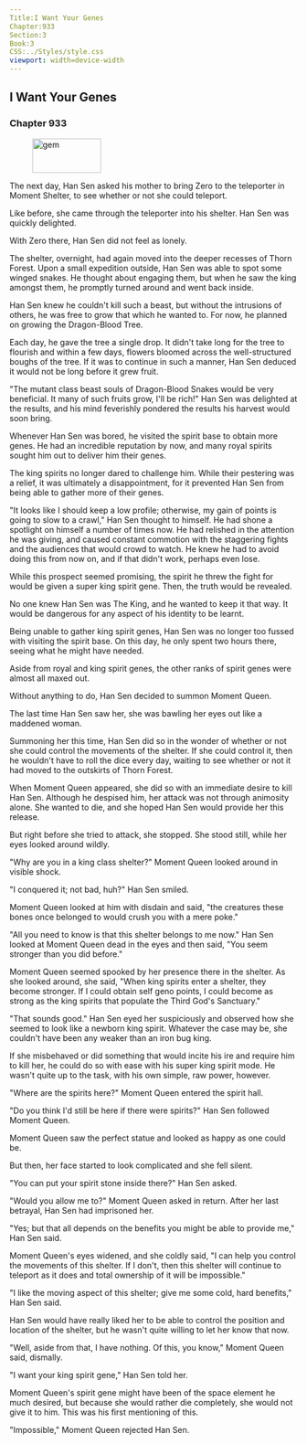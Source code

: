 ```yaml
---
Title:I Want Your Genes 
Chapter:933 
Section:3 
Book:3 
CSS:../Styles/style.css 
viewport: width=device-width
---
```

  
## I Want Your Genes
### Chapter 933
  
<figure>
	<img src="../Images/gem.gif" alt="gem" id="gem" width="120" height="60" />
</figure>
  

  
The next day, Han Sen asked his mother to bring Zero to the teleporter in Moment Shelter, to see whether or not she could teleport.

Like before, she came through the teleporter into his shelter. Han Sen was quickly delighted.

With Zero there, Han Sen did not feel as lonely.

The shelter, overnight, had again moved into the deeper recesses of Thorn Forest. Upon a small expedition outside, Han Sen was able to spot some winged snakes. He thought about engaging them, but when he saw the king amongst them, he promptly turned around and went back inside.

Han Sen knew he couldn't kill such a beast, but without the intrusions of others, he was free to grow that which he wanted to. For now, he planned on growing the Dragon-Blood Tree.

Each day, he gave the tree a single drop. It didn't take long for the tree to flourish and within a few days, flowers bloomed across the well-structured boughs of the tree. If it was to continue in such a manner, Han Sen deduced it would not be long before it grew fruit.

"The mutant class beast souls of Dragon-Blood Snakes would be very beneficial. It many of such fruits grow, I'll be rich!" Han Sen was delighted at the results, and his mind feverishly pondered the results his harvest would soon bring.

Whenever Han Sen was bored, he visited the spirit base to obtain more genes. He had an incredible reputation by now, and many royal spirits sought him out to deliver him their genes.

The king spirits no longer dared to challenge him. While their pestering was a relief, it was ultimately a disappointment, for it prevented Han Sen from being able to gather more of their genes.

"It looks like I should keep a low profile; otherwise, my gain of points is going to slow to a crawl," Han Sen thought to himself. He had shone a spotlight on himself a number of times now. He had relished in the attention he was giving, and caused constant commotion with the staggering fights and the audiences that would crowd to watch. He knew he had to avoid doing this from now on, and if that didn't work, perhaps even lose.

While this prospect seemed promising, the spirit he threw the fight for would be given a super king spirit gene. Then, the truth would be revealed.

No one knew Han Sen was The King, and he wanted to keep it that way. It would be dangerous for any aspect of his identity to be learnt.

Being unable to gather king spirit genes, Han Sen was no longer too fussed with visiting the spirit base. On this day, he only spent two hours there, seeing what he might have needed.

Aside from royal and king spirit genes, the other ranks of spirit genes were almost all maxed out.

Without anything to do, Han Sen decided to summon Moment Queen.

The last time Han Sen saw her, she was bawling her eyes out like a maddened woman.

Summoning her this time, Han Sen did so in the wonder of whether or not she could control the movements of the shelter. If she could control it, then he wouldn't have to roll the dice every day, waiting to see whether or not it had moved to the outskirts of Thorn Forest.

When Moment Queen appeared, she did so with an immediate desire to kill Han Sen. Although he despised him, her attack was not through animosity alone. She wanted to die, and she hoped Han Sen would provide her this release.

But right before she tried to attack, she stopped. She stood still, while her eyes looked around wildly.

"Why are you in a king class shelter?" Moment Queen looked around in visible shock.

"I conquered it; not bad, huh?" Han Sen smiled.

Moment Queen looked at him with disdain and said, "the creatures these bones once belonged to would crush you with a mere poke."

"All you need to know is that this shelter belongs to me now." Han Sen looked at Moment Queen dead in the eyes and then said, "You seem stronger than you did before."

Moment Queen seemed spooked by her presence there in the shelter. As she looked around, she said, "When king spirits enter a shelter, they become stronger. If I could obtain self geno points, I could become as strong as the king spirits that populate the Third God's Sanctuary."

"That sounds good." Han Sen eyed her suspiciously and observed how she seemed to look like a newborn king spirit. Whatever the case may be, she couldn't have been any weaker than an iron bug king.

If she misbehaved or did something that would incite his ire and require him to kill her, he could do so with ease with his super king spirit mode. He wasn't quite up to the task, with his own simple, raw power, however.

"Where are the spirits here?" Moment Queen entered the spirit hall.

"Do you think I'd still be here if there were spirits?" Han Sen followed Moment Queen.

Moment Queen saw the perfect statue and looked as happy as one could be.

But then, her face started to look complicated and she fell silent.

"You can put your spirit stone inside there?" Han Sen asked.

"Would you allow me to?" Moment Queen asked in return. After her last betrayal, Han Sen had imprisoned her.

"Yes; but that all depends on the benefits you might be able to provide me," Han Sen said.

Moment Queen's eyes widened, and she coldly said, "I can help you control the movements of this shelter. If I don't, then this shelter will continue to teleport as it does and total ownership of it will be impossible."

"I like the moving aspect of this shelter; give me some cold, hard benefits," Han Sen said.

Han Sen would have really liked her to be able to control the position and location of the shelter, but he wasn't quite willing to let her know that now.

"Well, aside from that, I have nothing. Of this, you know," Moment Queen said, dismally.

"I want your king spirit gene," Han Sen told her.

Moment Queen's spirit gene might have been of the space element he much desired, but because she would rather die completely, she would not give it to him. This was his first mentioning of this.

"Impossible," Moment Queen rejected Han Sen.